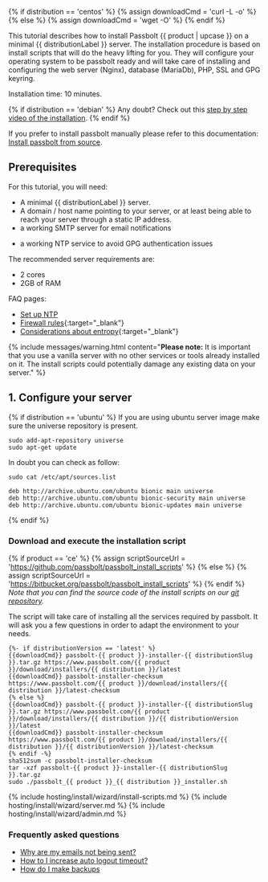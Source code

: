 <!---
Required variables for this page to be displayed properly.
product (string): The product this page will be rendered for:  ce or pro
distribution (string): The target distribution (lower case): debian, centos or ubuntu. It will be used in the urls and fule name to target script
distributionSlug (string): The target distribution slug: debian-9, centos-7, ubuntu-18.04. It will be used in the url to target script
distributionLabel (string): The target distribution label: Debian 9 (Stretch), Centos 7 ...
-->

{% if distribution == 'centos' %}
    {% assign downloadCmd = 'curl -L -o' %}
{% else %}
    {% assign downloadCmd = 'wget -O' %}
{% endif %}

This tutorial describes how to install Passbolt {{ product | upcase }} on a minimal {{ distributionLabel }} server. The installation procedure is based on install scripts that will do
the heavy lifting for you. They will configure your operating system to be passbolt ready and will take care of installing and configuring the web
server (Nginx), database (MariaDb), PHP, SSL and GPG keyring.

Installation time: 10 minutes.

{% if distribution == 'debian' %}
Any doubt? Check out this [step by step video of the installation](https://youtu.be/rMgCQaAfJwE).
{% endif %}

If you prefer to install passbolt manually please refer to this documentation: [Install passbolt from source](/hosting/install/ce/from-source.html).

## Prerequisites

For this tutorial, you will need:
- A minimal {{ distributionLabel }} server.
- A domain / host name pointing to your server, or at least being able to reach your server through a static IP address.
- a working SMTP server for email notifications
* a working NTP service to avoid GPG authentication issues

The recommended server requirements are:
- 2 cores
- 2GB of RAM

FAQ pages:

* [Set up NTP](/faq/hosting/set-up-ntp)
* [Firewall rules](/faq/hosting/firewall-rules){:target="_blank"}
* [Considerations about entropy](/faq/hosting/why-haveged-virtual-env){:target="_blank"}

{% include messages/warning.html
    content="**Please note:** It is important that you use a vanilla server with no other services or tools already installed on it. The install scripts could potentially damage any existing data on your server."
%}

## 1. Configure your server

{% if distribution == 'ubuntu' %}
If you are using ubuntu server image make sure the universe repository is present.
```
sudo add-apt-repository universe
sudo apt-get update
```

In doubt you can check as follow:
```
sudo cat /etc/apt/sources.list

deb http://archive.ubuntu.com/ubuntu bionic main universe
deb http://archive.ubuntu.com/ubuntu bionic-security main universe
deb http://archive.ubuntu.com/ubuntu bionic-updates main universe
```
{% endif %}

### Download and execute the installation script

{% if product == 'ce' %}
    {% assign scriptSourceUrl = 'https://github.com/passbolt/passbolt_install_scripts' %}
{% else %}
    {% assign scriptSourceUrl = 'https://bitbucket.org/passbolt/passbolt_install_scripts' %}
{% endif %}
*Note that you can find the source code of the install scripts on our [git repository]({{scriptSourceUrl}}).*

The script will take care of installing all the services required by passbolt.
It will ask you a few questions in order to adapt the environment to your needs.

```shell
{%- if distributionVersion == 'latest' %}
{{downloadCmd}} passbolt-{{ product }}-installer-{{ distributionSlug }}.tar.gz https://www.passbolt.com/{{ product }}/download/installers/{{ distribution }}/latest
{{downloadCmd}} passbolt-installer-checksum https://www.passbolt.com/{{ product }}/download/installers/{{ distribution }}/latest-checksum
{% else %}
{{downloadCmd}} passbolt-{{ product }}-installer-{{ distributionSlug }}.tar.gz https://www.passbolt.com/{{ product }}/download/installers/{{ distribution }}/{{ distributionVersion }}/latest
{{downloadCmd}} passbolt-installer-checksum https://www.passbolt.com/{{ product }}/download/installers/{{ distribution }}/{{ distributionVersion }}/latest-checksum
{% endif -%}
sha512sum -c passbolt-installer-checksum
tar -xzf passbolt-{{ product }}-installer-{{ distributionSlug }}.tar.gz
sudo ./passbolt_{{ product }}_{{ distribution }}_installer.sh
```

{% include hosting/install/wizard/install-scripts.md %}
{% include hosting/install/wizard/server.md %}
{% include hosting/install/wizard/admin.md %}

### Frequently asked questions
- [Why are my emails not being sent?](/faq/hosting/why-email-not-sent)
- [How to I increase auto logout timeout?](/faq/hosting/how-to-increase-auto-logout-time)
- [How do I make backups](/faq/hosting/how-to-backup)
